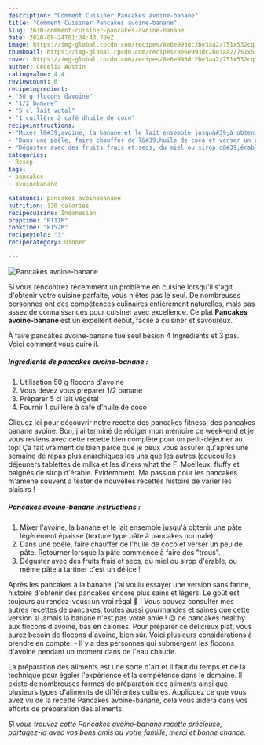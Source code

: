 ```yaml
---
description: "Comment Cuisiner Pancakes avoine-banane"
title: "Comment Cuisiner Pancakes avoine-banane"
slug: 2610-comment-cuisiner-pancakes-avoine-banane
date: 2020-08-24T01:34:43.706Z
image: https://img-global.cpcdn.com/recipes/8e6e993dc2be3aa2/751x532cq70/pancakes-avoine-banane-photo-principale-de-la-recette.jpg
thumbnail: https://img-global.cpcdn.com/recipes/8e6e993dc2be3aa2/751x532cq70/pancakes-avoine-banane-photo-principale-de-la-recette.jpg
cover: https://img-global.cpcdn.com/recipes/8e6e993dc2be3aa2/751x532cq70/pancakes-avoine-banane-photo-principale-de-la-recette.jpg
author: Cecelia Austin
ratingvalue: 4.4
reviewcount: 6
recipeingredient:
- "50 g flocons davoine"
- "1/2 banane"
- "5 cl lait vgtal"
- "1 cuillère à café dhuile de coco"
recipeinstructions:
- "Mixer l&#39;avoine, la banane et le lait ensemble jusqu&#39;à obtenir une pâte légèrement épaisse (texture type pâte à pancakes normale)"
- "Dans une poêle, faire chauffer de l&#39;huile de coco et verser un peu de pâte. Retourner lorsque la pâte commence à faire des &#34;trous&#34;."
- "Déguster avec des fruits frais et secs, du miel ou sirop d&#39;érable, ou même pâte à tartiner c&#39;est un délice !"
categories:
- Resep
tags:
- pancakes
- avoinebanane

katakunci: pancakes avoinebanane 
nutrition: 130 calories
recipecuisine: Indonesian
preptime: "PT11M"
cooktime: "PT52M"
recipeyield: "3"
recipecategory: Dinner

---
```



![Pancakes avoine-banane](https://img-global.cpcdn.com/recipes/8e6e993dc2be3aa2/751x532cq70/pancakes-avoine-banane-photo-principale-de-la-recette.jpg)

Si vous rencontrez récemment un problème en cuisine lorsqu'il s'agit d'obtenir votre cuisine parfaite, vous n'êtes pas le seul. De nombreuses personnes ont des compétences culinaires entièrement naturelles, mais pas assez de connaissances pour cuisiner avec excellence. Ce plat <strong> Pancakes avoine-banane </strong> est un excellent début, facile à cuisiner et savoureux.

<!--inarticleads1-->

À faire pancakes avoine-banane tue seul besion 4 Ingrédients et 3 pas. Voici comment vous cuire il.

##### Ingrédients de pancakes avoine-banane :

1. Utilisation 50 g flocons d&#39;avoine
1. Vous devez vous préparer 1/2 banane
1. Préparer 5 cl lait végétal
1. Fournir 1 cuillère à café d&#39;huile de coco


Cliquez ici pour découvrir notre recette des pancakes fitness, des pancakes banane avoine. Bon, j&#39;ai terminé de rédiger mon mémoire ce week-end et je vous reviens avec cette recette bien complète pour un petit-déjeuner au top! Ça fait vraiment du bien parce que je peux vous assurer qu&#39;après une semaine de repas plus anarchiques les uns que les autres (coucou les déjeuners tablettes de milka et les dîners what the F. Moelleux, fluffy et baignés de sirop d&#39;érable. Évidemment. Ma passion pour les pancakes m&#39;amène souvent à tester de nouvelles recettes histoire de varier les plaisirs ! 

<!--inarticleads2-->

##### Pancakes avoine-banane instructions :

1. Mixer l&#39;avoine, la banane et le lait ensemble jusqu&#39;à obtenir une pâte légèrement épaisse (texture type pâte à pancakes normale)
1. Dans une poêle, faire chauffer de l&#39;huile de coco et verser un peu de pâte. Retourner lorsque la pâte commence à faire des &#34;trous&#34;.
1. Déguster avec des fruits frais et secs, du miel ou sirop d&#39;érable, ou même pâte à tartiner c&#39;est un délice !


Après les pancakes à la banane, j&#39;ai voulu essayer une version sans farine, histoire d&#39;obtenir des pancakes encore plus sains et légers. Le goût est toujours au rendez-vous: un vrai régal 🍌 ! Vous pouvez consulter mes autres recettes de pancakes, toutes aussi gourmandes et saines que cette version si jamais la banane n&#39;est pas votre amie ! 😉 de pancakes healthy aux flocons d&#39;avoine, bas en calories. Pour préparer ce délicieux plat, vous aurez besoin de flocons d&#39;avoine, bien sûr. Voici plusieurs considérations à prendre en compte: - Il y a des personnes qui submergent les flocons d&#39;avoine pendant un moment dans de l&#39;eau chaude. 

<!--inarticleads1-->

<p>
La préparation des aliments est une sorte d'art et il faut du temps et de la technique pour égaler l'expérience et la compétence dans le domaine. Il existe de nombreuses formes de préparation des aliments ainsi que plusieurs types d'aliments de différentes cultures. Appliquez ce que vous avez vu de la recette Pancakes avoine-banane, cela vous aidera dans vos efforts de préparation des aliments.
</p>

<p>
<i>Si vous trouvez cette Pancakes avoine-banane recette précieuse, partagez-la avec vos bons amis ou votre famille, merci et bonne chance.</i>
</p>
